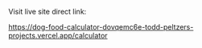 Visit live site direct link:

https://dog-food-calculator-dovqemc6e-todd-peltzers-projects.vercel.app/calculator
